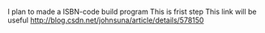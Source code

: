 I plan to made a ISBN-code build program
This is frist step 
This link will be useful
http://blog.csdn.net/johnsuna/article/details/578150
